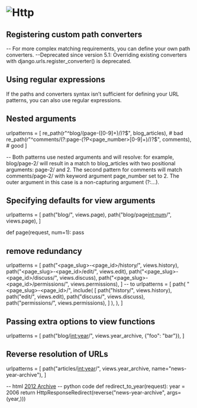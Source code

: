 # ![Http](https://docs.djangoproject.com/en/5.1/topics/http/urls/)

## Registering custom path converters

-- For more complex matching requirements, you can define your own path converters.
--Deprecated since version 5.1:
Overriding existing converters with django.urls.register_converter() is deprecated.

## Using regular expressions

If the paths and converters syntax isn’t sufficient for defining your URL patterns, you can also use regular expressions.

## Nested arguments

urlpatterns = [
    re_path(r"^blog/(page-([0-9]+)/)?$", blog_articles),  # bad
    re_path(r"^comments/(?:page-(?P<page_number>[0-9]+)/)?$", comments),  # good
]

-- Both patterns use nested arguments and will resolve: for example, blog/page-2/ will result in a match to blog_articles with two positional arguments: page-2/ and 2. The second pattern for comments will match comments/page-2/ with keyword argument page_number set to 2. The outer argument in this case is a non-capturing argument (?:...).

## Specifying defaults for view arguments

urlpatterns = [
    path("blog/", views.page),
    path("blog/page<int:num>/", views.page),
]

def page(request, num=1):
    pass

## remove redundancy

urlpatterns = [
    path("<page_slug>-<page_id>/history/", views.history),
    path("<page_slug>-<page_id>/edit/", views.edit),
    path("<page_slug>-<page_id>/discuss/", views.discuss),
    path("<page_slug>-<page_id>/permissions/", views.permissions),
]
-- to 
urlpatterns = [
    path(
        "<page_slug>-<page_id>/",
        include(
            [
                path("history/", views.history),
                path("edit/", views.edit),
                path("discuss/", views.discuss),
                path("permissions/", views.permissions),
            ]
        ),
    ),
]

## Passing extra options to view functions

urlpatterns = [
    path("blog/<int:year>/", views.year_archive, {"foo": "bar"}),
]


## Reverse resolution of URLs

urlpatterns = [
    path("articles/<int:year>/", views.year_archive, name="news-year-archive"),
]

-- html
<a href="{% url 'news-year-archive' 2012 %}">2012 Archive</a>
-- python code
def redirect_to_year(request):
    year = 2006
    return HttpResponseRedirect(reverse("news-year-archive", args=(year,)))

